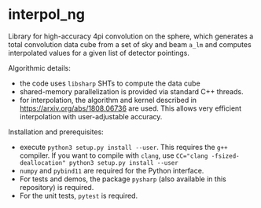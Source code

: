 interpol_ng
===========

Library for high-accuracy 4pi convolution on the sphere, which generates a
total convolution data cube from a set of sky and beam `a_lm` and computes
interpolated values for a given list of detector pointings.

Algorithmic details:
- the code uses `libsharp` SHTs to compute the data cube
- shared-memory parallelization is provided via standard C++ threads.
- for interpolation, the algorithm and kernel described in
  https://arxiv.org/abs/1808.06736 are used. This allows very efficient
  interpolation with user-adjustable accuracy.

Installation and prerequisites:
- execute `python3 setup.py install --user`. This requires the `g++` compiler.
  If you want to compile with `clang`, use
  `CC="clang -fsized-deallocation" python3 setup.py install --user`
- `numpy` and `pybind11` are required for the Python interface.
- For tests and demos, the package `pysharp` (also available in this repository)
  is required.
- For the unit tests, `pytest` is required.
